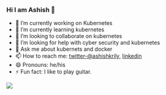 ### Hi I am Ashish 👋



- 🔭 I’m currently working on Kubernetes
- 🌱 I’m currently learning kubernetes
- 👯 I’m looking to collaborate on kubernetes
- 🤔 I’m looking for help with cyber security and kubernetes
- 💬 Ask me about kubernets and docker
- 📫 How to reach me: [twitter-@ashishkrily](https://twitter.com/ashishkrily), [linkedin](https://www.linkedin.com/in/ashish-jaiswar-06a769195)
- 😄 Pronouns: he/his
- ⚡ Fun fact: I like to play guitar.

<img src="https://github-readme-stats.vercel.app/api?username=ashish-jaiswar&&show_icons=true&title_color=ffffff&icon_color=bb2acf&text_color=daf7dc&bg_color=000000">
